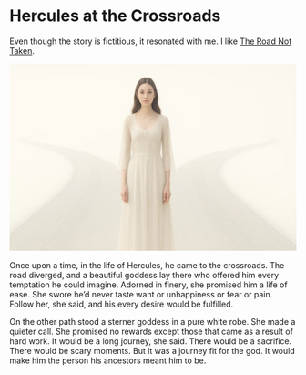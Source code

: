 # Hercules at the Crossroads

Even though the story is fictitious, it resonated with me. I like [The Road Not Taken](https://en.wikipedia.org/wiki/The_Road_Not_Taken).

<img class="full" src="/static/2025/angel-at-crossroads.webp" alt="Angel at Crossroads" loading="lazy">

Once upon a time, in the life of Hercules, he came to the crossroads. The road diverged, and a beautiful goddess lay there who offered him every temptation he could imagine. Adorned in finery, she promised him a life of ease. She swore he’d never taste want or unhappiness or fear or pain. Follow her, she said, and his every desire would be fulfilled.

On the other path stood a sterner goddess in a pure white robe. She made a quieter call. She promised no rewards except those that came as a result of hard work. It would be a long journey, she said. There would be a sacrifice. There would be scary moments. But it was a journey fit for the god. It would make him the person his ancestors meant him to be.